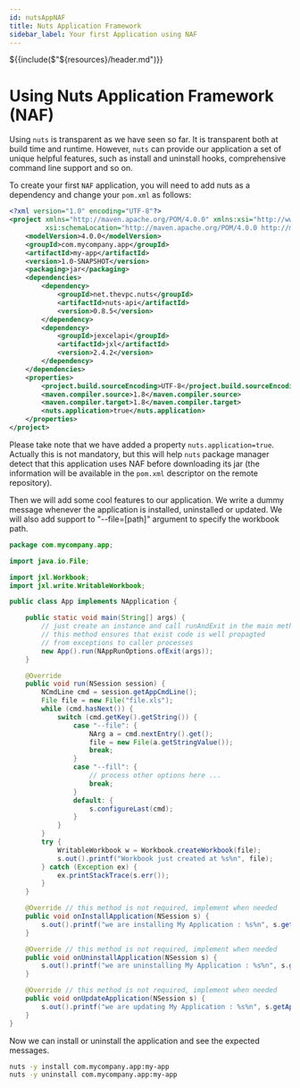 ```yaml
---
id: nutsAppNAF
title: Nuts Application Framework
sidebar_label: Your first Application using NAF
---
```


${{include($"${resources}/header.md")}}

# Using Nuts Application Framework (NAF)

Using ```nuts``` is transparent as we have seen so far. It is transparent both at build time and runtime.
However, ```nuts``` can provide our application a set of unique helpful features, such as install and uninstall hooks, comprehensive command line support and so on.

To create your first ```NAF``` application, you will need to add nuts as a dependency and change your `pom.xml` as follows:

```xml
<?xml version="1.0" encoding="UTF-8"?>
<project xmlns="http://maven.apache.org/POM/4.0.0" xmlns:xsi="http://www.w3.org/2001/XMLSchema-instance"
         xsi:schemaLocation="http://maven.apache.org/POM/4.0.0 http://maven.apache.org/xsd/maven-4.0.0.xsd">
    <modelVersion>4.0.0</modelVersion>
    <groupId>com.mycompany.app</groupId>
    <artifactId>my-app</artifactId>
    <version>1.0-SNAPSHOT</version>
    <packaging>jar</packaging>
    <dependencies>
        <dependency>
            <groupId>net.thevpc.nuts</groupId>
            <artifactId>nuts-api</artifactId>
            <version>0.8.5</version>
        </dependency>
        <dependency>
            <groupId>jexcelapi</groupId>
            <artifactId>jxl</artifactId>
            <version>2.4.2</version>
        </dependency>
    </dependencies>
    <properties>
        <project.build.sourceEncoding>UTF-8</project.build.sourceEncoding>
        <maven.compiler.source>1.8</maven.compiler.source>
        <maven.compiler.target>1.8</maven.compiler.target>
        <nuts.application>true</nuts.application>
    </properties>
</project> 
```
Please take note that we have added a property `nuts.application=true`. 
Actually this is not mandatory, but this will help ```nuts``` package manager detect that this application uses NAF before downloading its jar (the information will be available in the ```pom.xml``` descriptor on the remote repository).

Then we will add some cool features to our application. We write a dummy message whenever the application is installed, uninstalled or updated.
We will also add support to "--file=[path]" argument to specify the workbook path.

```java
package com.mycompany.app;

import java.io.File;

import jxl.Workbook;
import jxl.write.WritableWorkbook;

public class App implements NApplication {

    public static void main(String[] args) {
        // just create an instance and call runAndExit in the main method
        // this method ensures that exist code is well propagted
        // from exceptions to caller processes
        new App().run(NAppRunOptions.ofExit(args));
    }

    @Override
    public void run(NSession session) {
        NCmdLine cmd = session.getAppCmdLine();
        File file = new File("file.xls");
        while (cmd.hasNext()) {
            switch (cmd.getKey().getString()) {
                case "--file": {
                    NArg a = cmd.nextEntry().get();
                    file = new File(a.getStringValue());
                    break;
                }
                case "--fill": {
                    // process other options here ...
                    break;
                }
                default: {
                    s.configureLast(cmd);
                }
            }
        }
        try {
            WritableWorkbook w = Workbook.createWorkbook(file);
            s.out().printf("Workbook just created at %s%n", file);
        } catch (Exception ex) {
            ex.printStackTrace(s.err());
        }
    }

    @Override // this method is not required, implement when needed
    public void onInstallApplication(NSession s) {
        s.out().printf("we are installing My Application : %s%n", s.getAppId());
    }

    @Override // this method is not required, implement when needed
    public void onUninstallApplication(NSession s) {
        s.out().printf("we are uninstalling My Application : %s%n", s.getAppId());
    }

    @Override // this method is not required, implement when needed
    public void onUpdateApplication(NSession s) {
        s.out().printf("we are updating My Application : %s%n", s.getAppId());
    }
}

```

Now we can install or uninstall the application and see the expected messages.

```bash
nuts -y install com.mycompany.app:my-app
nuts -y uninstall com.mycompany.app:my-app
```


